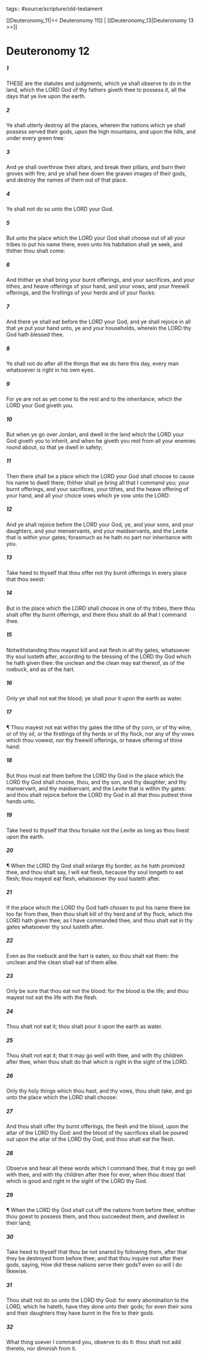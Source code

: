tags:: #source/scripture/old-testament

[[Deuteronomy_11|<< Deuteronomy 11]] | [[Deuteronomy_13|Deuteronomy 13 >>]]

# Deuteronomy 12

##### 1

THESE are the statutes and judgments, which ye shall observe to do in the land, which the LORD God of thy fathers giveth thee to possess it, all the days that ye live upon the earth.

##### 2

Ye shall utterly destroy all the places, wherein the nations which ye shall possess served their gods, upon the high mountains, and upon the hills, and under every green tree:

##### 3

And ye shall overthrow their altars, and break their pillars, and burn their groves with fire; and ye shall hew down the graven images of their gods, and destroy the names of them out of that place.

##### 4

Ye shall not do so unto the LORD your God.

##### 5

But unto the place which the LORD your God shall choose out of all your tribes to put his name there, even unto his habitation shall ye seek, and thither thou shalt come:

##### 6

And thither ye shall bring your burnt offerings, and your sacrifices, and your tithes, and heave offerings of your hand, and your vows, and your freewill offerings, and the firstlings of your herds and of your flocks:

##### 7

And there ye shall eat before the LORD your God, and ye shall rejoice in all that ye put your hand unto, ye and your households, wherein the LORD thy God hath blessed thee.

##### 8

Ye shall not do after all the things that we do here this day, every man whatsoever is right in his own eyes.

##### 9

For ye are not as yet come to the rest and to the inheritance, which the LORD your God giveth you.

##### 10

But when ye go over Jordan, and dwell in the land which the LORD your God giveth you to inherit, and when he giveth you rest from all your enemies round about, so that ye dwell in safety;

##### 11

Then there shall be a place which the LORD your God shall choose to cause his name to dwell there; thither shall ye bring all that I command you; your burnt offerings, and your sacrifices, your tithes, and the heave offering of your hand, and all your choice vows which ye vow unto the LORD:

##### 12

And ye shall rejoice before the LORD your God, ye, and your sons, and your daughters, and your menservants, and your maidservants, and the Levite that is within your gates; forasmuch as he hath no part nor inheritance with you.

##### 13

Take heed to thyself that thou offer not thy burnt offerings in every place that thou seest:

##### 14

But in the place which the LORD shall choose in one of thy tribes, there thou shalt offer thy burnt offerings, and there thou shalt do all that I command thee.

##### 15

Notwithstanding thou mayest kill and eat flesh in all thy gates, whatsoever thy soul lusteth after, according to the blessing of the LORD thy God which he hath given thee: the unclean and the clean may eat thereof, as of the roebuck, and as of the hart.

##### 16

Only ye shall not eat the blood; ye shall pour it upon the earth as water.

##### 17

¶ Thou mayest not eat within thy gates the tithe of thy corn, or of thy wine, or of thy oil, or the firstlings of thy herds or of thy flock, nor any of thy vows which thou vowest, nor thy freewill offerings, or heave offering of thine hand:

##### 18

But thou must eat them before the LORD thy God in the place which the LORD thy God shall choose, thou, and thy son, and thy daughter, and thy manservant, and thy maidservant, and the Levite that is within thy gates: and thou shalt rejoice before the LORD thy God in all that thou puttest thine hands unto.

##### 19

Take heed to thyself that thou forsake not the Levite as long as thou livest upon the earth.

##### 20

¶ When the LORD thy God shall enlarge thy border, as he hath promised thee, and thou shalt say, I will eat flesh, because thy soul longeth to eat flesh; thou mayest eat flesh, whatsoever thy soul lusteth after.

##### 21

If the place which the LORD thy God hath chosen to put his name there be too far from thee, then thou shalt kill of thy herd and of thy flock, which the LORD hath given thee, as I have commanded thee, and thou shalt eat in thy gates whatsoever thy soul lusteth after.

##### 22

Even as the roebuck and the hart is eaten, so thou shalt eat them: the unclean and the clean shall eat of them alike.

##### 23

Only be sure that thou eat not the blood: for the blood is the life; and thou mayest not eat the life with the flesh.

##### 24

Thou shalt not eat it; thou shalt pour it upon the earth as water.

##### 25

Thou shalt not eat it; that it may go well with thee, and with thy children after thee, when thou shalt do that which is right in the sight of the LORD.

##### 26

Only thy holy things which thou hast, and thy vows, thou shalt take, and go unto the place which the LORD shall choose:

##### 27

And thou shalt offer thy burnt offerings, the flesh and the blood, upon the altar of the LORD thy God: and the blood of thy sacrifices shall be poured out upon the altar of the LORD thy God, and thou shalt eat the flesh.

##### 28

Observe and hear all these words which I command thee, that it may go well with thee, and with thy children after thee for ever, when thou doest that which is good and right in the sight of the LORD thy God.

##### 29

¶ When the LORD thy God shall cut off the nations from before thee, whither thou goest to possess them, and thou succeedest them, and dwellest in their land;

##### 30

Take heed to thyself that thou be not snared by following them, after that they be destroyed from before thee; and that thou inquire not after their gods, saying, How did these nations serve their gods? even so will I do likewise.

##### 31

Thou shalt not do so unto the LORD thy God: for every abomination to the LORD, which he hateth, have they done unto their gods; for even their sons and their daughters they have burnt in the fire to their gods.

##### 32

What thing soever I command you, observe to do it: thou shalt not add thereto, nor diminish from it.
